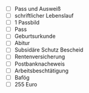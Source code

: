- [ ] Pass und Ausweiß
- [ ] schriftlicher Lebenslauf
- [ ] 1 Passbild
- [ ] Pass
- [ ] Geburtsurkunde
- [ ] Abitur
- [ ] Subsidäre Schutz Bescheid
- [ ] Rentenversicherung
- [ ] Postbanknacheweis
- [ ] Arbeitsbeschtätigung
- [ ] Bafög 
- [ ] 255 Euro